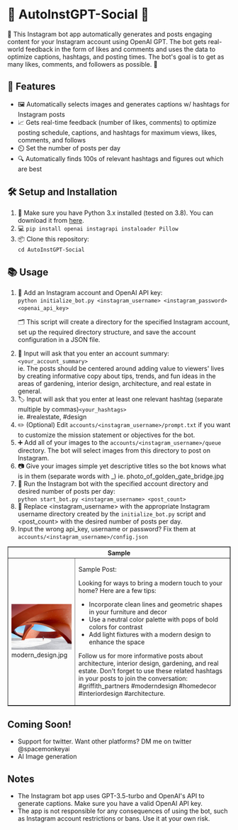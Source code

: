 <!DOCTYPE html>
<html>
<body>
	<h1>🤖 AutoInstGPT-Social 📸</h1>
	<p>🚀 This Instagram bot app automatically generates and posts engaging content for your Instagram account using OpenAI GPT. The bot gets real-world feedback in the form of likes and comments and uses the data to optimize captions, hashtags, and posting times. The bot's goal is to get as many likes, comments, and followers as possible. 💯</p>
<h2>🌟 Features</h2>
<ul>
	<li>🖼️ Automatically selects images and generates captions w/ hashtags for Instagram posts</li>
    <li>📈 Gets real-time feedback (number of likes, comments) to optimize posting schedule, captions, and hashtags for maximum views, likes, comments, and follows</li>
	<li>⏲️ Set the number of posts per day</li>
	<li>🔍 Automatically finds 100s of relevant hashtags and figures out which are best</li>
</ul>
<h2>🛠️ Setup and Installation</h2>
<ol>
	<li>🐍 Make sure you have Python 3.x installed (tested on 3.8). You can download it from <a href="https://www.python.org/downloads/">here</a>.</li>
	<li>💻 <code>pip install openai instagrapi instaloader Pillow </code></li>
	<li>📦 Clone this repository:<br>
	<code>cd AutoInstGPT-Social</code></li>
</ol>
<h2>📚 Usage</h2>
<ol>
	<li>🔑 Add an Instagram account and OpenAI API key:<br>
	<code>python initialize_bot.py &lt;instagram_username&gt; &lt;instagram_password&gt; &lt;openai_api_key&gt;</code></li>
	<p>🗂️ This script will create a directory for the specified Instagram account, set up the required directory structure, and save the account configuration in a JSON file.</p>
	<li>📝 Input will ask that you enter an account summary: <code>&lt;your_account_summary&gt;</code> <br> ie. The posts should be centered around adding value to viewers' lives by creating informative copy about tips, trends, and fun ideas in the areas of gardening, interior design, architecture, and real estate in general.</li>
	<li>🏷️ Input will ask that you enter at least one relevant hashtag (separate multiple by commas)<code>&lt;your_hashtags&gt;</code> <br> ie. #realestate, #design</li>
	<li>✏️ (Optional) Edit <code>accounts/&lt;instagram_username&gt;/prompt.txt</code> if you want to customize the mission statement or objectives for the bot.</li>
	<li>➕ Add all of your images to the <code>accounts/&lt;instagram_username&gt;/queue</code> directory. The bot will select images from this directory to post on Instagram.</li>
    <li>📷 Give your images simple yet descriptive titles so the bot knows what is in them (separate words with _) ie. photo_of_golden_gate_bridge.jpg</li>
    <li>🚀 Run the Instagram bot with the specified account directory and desired number of posts per day:<br>
	<code>python start_bot.py &lt;instagram_username&gt; &lt;post_count&gt;</code></li>
	<li>🔄 Replace &lt;instagram_username&gt; with the appropriate Instagram username directory created by the <code>initialize_bot.py</code> script and &lt;post_count&gt; with the desired number of posts per day.</li>
	<li>Input the wrong api_key, username or password? Fix them at <code>accounts/&lt;instagram_username&gt;/config.json</code></li>

</ol>
<!-- Add this section where you want to include the table -->
<section>
    <table border="1" cellspacing="0" cellpadding="5">
        <thead>
            <tr>
                <th colspan="2">Sample</th>
            </tr>
        </thead>
        <tbody>
            <tr>
                <td>
                    <img src="sample/modern_design.jpg" alt="Image" width="200"><br>
                    <span>modern_design.jpg</span>
                </td>
                <td>
                    <p>Sample Post:</p>
                    <p>Looking for ways to bring a modern touch to your home? Here are a few tips:<br><ul>
                    <li>Incorporate clean lines and geometric shapes in your furniture and decor</li>
                    <li>Use a neutral color palette with pops of bold colors for contrast</li>
                    <li>Add light fixtures with a modern design to enhance the space</li>
                    </ul>
        <p>Follow us for more informative posts about architecture, interior design, gardening, and real estate. Don't forget to use these related hashtags in your posts to join the conversation: #griffith_partners #moderndesign #homedecor #interiordesign #architecture.</p>
                </td>
            </tr>
        </tbody>
    </table>
</section>
<h2>Coming Soon!</h2>
<ul>
	<li>Support for twitter. Want other platforms? DM me on twitter @spacemonkeyai</li>
	<li>AI Image generation</li>
</ul>

<h2>Notes</h2>
<ul>
	<li>The Instagram bot app uses GPT-3.5-turbo and OpenAI's API to generate captions. Make sure you have a valid OpenAI API key.</li>
	<li>The app is not responsible for any consequences of using the bot, such as Instagram account restrictions or bans. Use it at your own risk.</li>
</ul>
</body>
</html>
